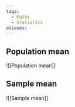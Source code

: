 ```yaml
---
tags:
  - Maths
  - Statistics
aliases:
---
```

## Population mean

![[Population mean]]

## Sample mean

![[Sample mean]]